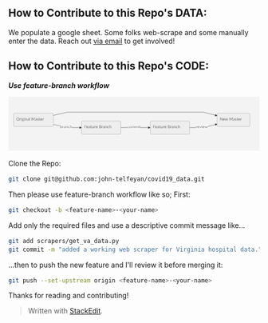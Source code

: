 
## How to Contribute to this Repo's DATA:
We  populate a google sheet. Some folks web-scrape and  some manually enter the data. Reach out [via email](https://bit.ly/3aSlS9K) to get involved!

## How to Contribute to this Repo's CODE:  
***Use feature-branch workflow***  

![master-->feature-branch-->master](https://github.com/john-telfeyan/multi_media/blob/master/feature_branch_diagram.png?raw=true)  
  

Clone the Repo:
```bash
git clone git@github.com:john-telfeyan/covid19_data.git
```
Then please use feature-branch workflow like so; First:
```bash
git checkout -b <feature-name>-<your-name>
```

Add only the required files and use a descriptive commit message like...
```bash
git add scrapers/get_va_data.py
git commit -m "added a working web scraper for Virginia hospital data."
```
 ...then to push the new feature and I'll review it before merging it:
```bash
git push --set-upstream origin <feature-name>-<your-name>
```

Thanks for reading and contributing!

> Written with [StackEdit](https://stackedit.io/).
<!--stackedit_data:
eyJoaXN0b3J5IjpbLTE2MzE2ODc0NCwtNjk3MDk3NzUwLC04NT
Y0NTU1ODgsNjc4NzUxODE4XX0=
-->